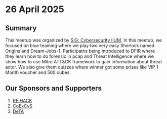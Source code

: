 # 26 April 2025

## Summary
This meetup was organized by [SIG: Cybersecurity IIUM](https://www.linkedin.com/company/sigcyberseciium/). In this meetup, we focused on blue teaming where we play two very easy Sherlock named Origins and Dream-Jobs-1. Participatns being introduced to DFIR where they learn how to do forensic in pcap and Threat Intelligence where we show how to use Mitre ATT&CK framework to gain information about threat actor. We also give them quizzes where winner got some prizes like VIP 1 Month voucher and 500 cubes. 

## Our Sponsors and Supporters
1. [RE:HACK](https://www.rehack.my/home/)
2. [CoExCyS](https://kulliyyah.iium.edu.my/kict/centre-of-e-c-s/)
3. [DeTA](https://plashspeed-aiman.github.io/#/gerakan)
